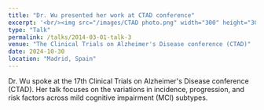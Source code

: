 ```yaml
---
title: "Dr. Wu presented her work at CTAD conference"
excerpt: '<br/><img src="/images/CTAD photo.png" width="300" height="300">'
type: "Talk"
permalink: /talks/2014-03-01-talk-3
venue: "The Clinical Trials on Alzheimer's Disease conference (CTAD)"
date: 2024-10-30
location: "Madrid, Spain"
---
```


Dr. Wu spoke at the 17th Clinical Trials on Alzheimer's Disease conference (CTAD). Her talk focuses on the variations in incidence, progression, and risk factors across mild cognitive impairment (MCI) subtypes.
